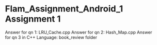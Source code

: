 # Flam_Assignment_Android_1 Assignment 1

Answer for qn 1: LRU_Cache.cpp
Answer for qn 2: Hash_Map.cpp
Answer for qn 3 in C++ Language: book_review folder
